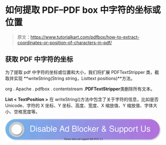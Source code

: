 # 如何提取 PDF–PDF box 中字符的坐标或位置

> 原文：<https://www.tutorialkart.com/pdfbox/how-to-extract-coordinates-or-position-of-characters-in-pdf/>

## 获取 PDF 中字符的坐标

为了提取 pdf 中字符的坐标或位置和大小，我们将扩展 PDFTextStripper 类，截取并实现 **writeString(String string，List<text position>text positions)**方法。

org . Apache . pdfbox . contentstream .**PDFTextStripper**类删除所有文本。

**List < TextPosition >** 在 writeString()方法中包含了关于字符的信息，比如是否 Unicode、字符的 X 坐标、Y 坐标、高度、宽度、X 缩放值、Y 缩放值、字体大小、空格宽度等。

[![](img/925da31b32d6bc3827932f6c8afb11bb.png)](https://www.tutorialkart.com/)